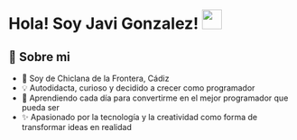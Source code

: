 # Hola! Soy Javi Gonzalez! <img src='https://camo.githubusercontent.com/b88b69e09013b1ba6423f643373ea6441e93aa299bf2dab5446c5d872b0bf3fa/68747470733a2f2f75706c6f6164732e636f6c6c65637463646e2e636f6d2f3566326536663836623563356331336165373831316231312d313539363939353930393235302e676966' width='35px' />

## 🚀 Sobre mi

- 📍 Soy de Chiclana de la Frontera, Cádiz
- 💡 Autodidacta, curioso y decidido a crecer como programador
- 🧠 Aprendiendo cada día para convertirme en el mejor programador que pueda ser
- ✨ Apasionado por la tecnología y la creatividad como forma de transformar ideas en realidad

